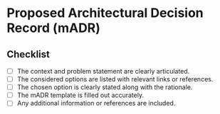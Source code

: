 # Proposed Architectural Decision Record (mADR)

## Checklist

- [ ] The context and problem statement are clearly articulated.
- [ ] The considered options are listed with relevant links or references.
- [ ] The chosen option is clearly stated along with the rationale.
- [ ] The mADR template is filled out accurately.
- [ ] Any additional information or references are included.
